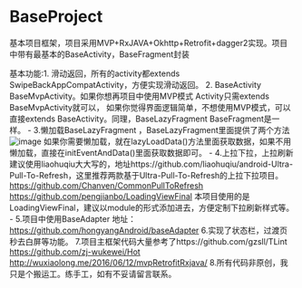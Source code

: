 # BaseProject
基本项目框架，项目采用MVP+RxJAVA+Okhttp+Retrofit+dagger2实现。项目中带有最基本的BaseActivity，BaseFragment封装

基本功能:1. 滑动返回，所有的activity都extends SwipeBackAppCompatActivity，方便实现滑动返回。
         2. BaseActivity  BaseMvpActivity。如果你想再项目中使用MVP模式 Activity只需extends BaseMvpActivity就可以，
         如果你觉得界面逻辑简单，不想使用MVP模式，可以直接extends BaseActivity。同理，BaseLazyFragment  BaseFragment是一样。
         - 3.懒加载BaseLazyFragment ，BaseLazyFragment里面提供了两个方法
          ![image](/Images/5F1E0C95-412A-4CFC-A321-7C580C256F06.png)
          如果你需要懒加载，就在lazyLoadData()方法里面获取数据，如果不用懒加载，直接在initEventAndData()里面获取数据即可。
         - 4.上拉下拉，上拉刷新建议使用liaohuqiu大大写的，地址https://github.com/liaohuqiu/android-Ultra-Pull-To-Refresh，这里推荐两款基于Ultra-Pull-To-Refresh的上拉下拉项目。 https://github.com/Chanven/CommonPullToRefresh https://github.com/pengjianbo/LoadingViewFinal 本项目使用的是LoadingViewFinal，建议以module的形式添加进去，方便定制下拉刷新样式等。
         - 5.项目中使用BaseAdapter 地址：https://github.com/hongyangAndroid/baseAdapter
         6.实现了状态栏，过渡页秒去白屏等功能。
         7.项目主框架代码大量参考了https://github.com/gzsll/TLint  https://github.com/zj-wukewei/Hot http://wuxiaolong.me/2016/06/12/mvpRetrofitRxjava/
         8.所有代码非原创，我只是个搬运工。练手工，如有不妥请留言联系。
         
